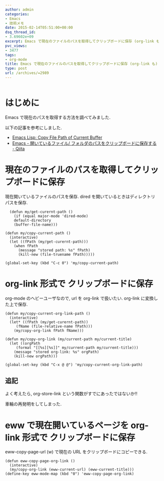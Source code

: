 ```yaml
---
author: admin
categories:
- Emacs
- 技術メモ
date: 2015-02-14T05:51:00+00:00
dsq_thread_id:
- 3.69602e+09
excerpt: Emacs で現在のファイルのパスを取得してクリップボードに保存 (org-link も)
pvc_views:
- 3477
tags:
- org-mode
title: Emacs で現在のファイルのパスを取得してクリップボードに保存 (org-link も)
type: post
url: /archives/=2989
---
```


<img alt="" src="https://futurismo.biz/wp-content/uploads/emacs_logo.jpg"/>

はじめに
========

Emacs で現在のパスを取得する方法を調べてみました.

以下の記事を参考にしました.

-   [Emacs Lisp: Copy File Path of Current
    Buffer](http://ergoemacs.org/emacs/emacs_copy_file_path.html)
-   [Emacs - 開いているファイル/
    フォルダのパスをクリップボードに保存する -
    Qiita](http://qiita.com/ShingoFukuyama/items/8f1d3342180d42ad9f78)

現在のファイルのパスを取得してクリップボードに保存
==================================================

現在開いているファイルのパスを保存. dired
を開いているときはディレクトリパスを保存.

``` {.commonlisp}
  (defun my/get-curernt-path ()
    (if (equal major-mode 'dired-mode)
    default-directory
    (buffer-file-name)))

(defun my/copy-current-path ()                                                         
  (interactive)
  (let ((fPath (my/get-curernt-path)))
    (when fPath
      (message "stored path: %s" fPath)
      (kill-new (file-truename fPath)))))

(global-set-key (kbd "C-c 0") 'my/copy-current-path)
```

org-link 形式で クリップボードに保存
====================================

org-mode のヘビーユーザなので, url を org-link で扱いたい. org-link
に変換した上で保存.

``` {.commonlisp}
(defun my/copy-current-org-link-path ()
  (interactive)
  (let* ((fPath (my/get-curernt-path))
     (fName (file-relative-name fPath)))
    (my/copy-org-link fPath fName)))

(defun my/copy-org-link (my/current-path my/current-title)
  (let ((orgPath
     (format "[[%s][%s]]" my/current-path my/current-title)))
    (message "stored org-link: %s" orgPath)
    (kill-new orgPath)))

(global-set-key (kbd "C-x @ @") 'my/copy-current-org-link-path)
```

追記
----

よく考えたら, org-store-link という関数がすでにあったではないか!!

車輪の再発明をしてしまった.

eww で現在開いているページを org-link 形式で クリップボードに保存
=================================================================

eww-copy-page-url (w) で現在の URL をクリップボードにコピーできる.

``` {.commonlisp}
(defun eww-copy-page-org-link ()
  (interactive)
  (my/copy-org-link (eww-current-url) (eww-current-title)))
(define-key eww-mode-map (kbd "0") 'eww-copy-page-org-link)
```
